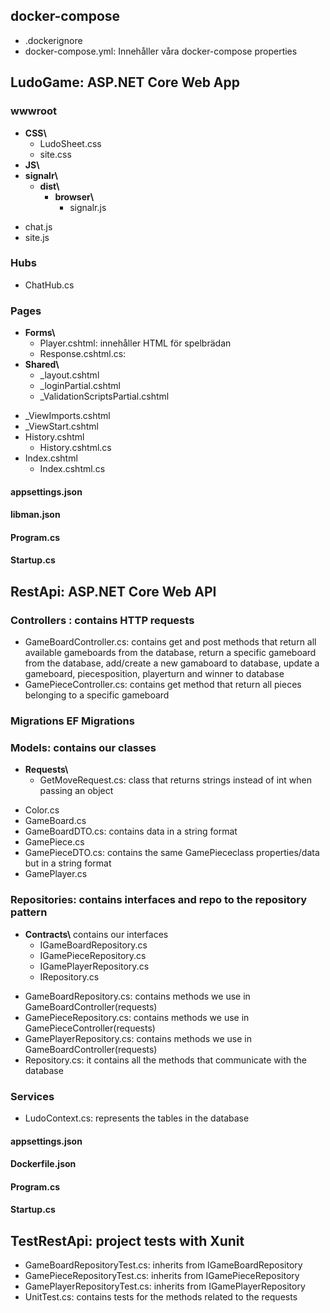 
## docker-compose
* .dockerignore
* docker-compose.yml: Innehåller våra docker-compose properties

## LudoGame: ASP.NET Core Web App
### wwwroot
- **CSS\\**
  - LudoSheet.css
  - site.css
- **JS\\**
- **signalr\\**
  - **dist\\**
    - **browser\\**
      - signalr.js 
* chat.js
* site.js
### Hubs
* ChatHub.cs
### Pages
- **Forms\\**
    - Player.cshtml: innehåller HTML för spelbrädan 
    - Response.cshtml.cs: 
- **Shared\\**
  - _layout.cshtml
  - _loginPartial.cshtml
  - _ValidationScriptsPartial.cshtml
* _ViewImports.cshtml
* _ViewStart.cshtml
* History.cshtml
  - History.cshtml.cs
* Index.cshtml
  - Index.cshtml.cs
#### appsettings.json
#### libman.json
#### Program.cs
#### Startup.cs


## RestApi: ASP.NET Core Web API
### Controllers : contains HTTP requests
* GameBoardController.cs: contains get and post methods that return all available gameboards from the database, return a specific gameboard from the database, add/create a new gamaboard to database, update a gameboard, piecesposition, playerturn and winner to database
* GamePieceController.cs: contains get method that return all pieces belonging to a specific gameboard
### Migrations EF Migrations
### Models: contains our classes 
- **Requests\\**
  - GetMoveRequest.cs: class that returns strings instead of int when passing an object 
* Color.cs
* GameBoard.cs
* GameBoardDTO.cs: contains data in a string format 
* GamePiece.cs
* GamePieceDTO.cs: contains the same GamePiececlass properties/data but in a string format 
* GamePlayer.cs
### Repositories: contains interfaces and repo to the repository pattern
- **Contracts\\** contains our interfaces
   - IGameBoardRepository.cs
   - IGamePieceRepository.cs
   - IGamePlayerRepository.cs
   - IRepository.cs
* GameBoardRepository.cs: contains methods we use in GameBoardController(requests)
* GamePieceRepository.cs: contains methods we use in GamePieceController(requests)
* GamePlayerRepository.cs: contains methods we use in GameBoardController(requests)
* Repository.cs: it contains all the methods that communicate with the database
### Services
* LudoContext.cs: represents the tables in the database  
#### appsettings.json
#### Dockerfile.json
#### Program.cs
#### Startup.cs


## TestRestApi: project tests with Xunit
* GameBoardRepositoryTest.cs: inherits from IGameBoardRepository
* GamePieceRepositoryTest.cs: inherits from IGamePieceRepository
* GamePlayerRepositoryTest.cs: inherits from IGamePlayerRepository
* UnitTest.cs: contains tests for the methods related to the requests








